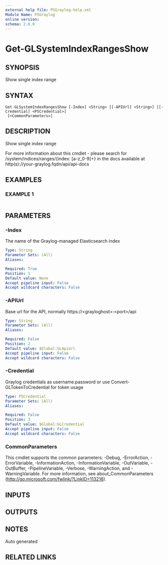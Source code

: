 ```yaml
---
external help file: PSGraylog-help.xml
Module Name: PSGraylog
online version:
schema: 2.0.0
---
```


# Get-GLSystemIndexRangesShow

## SYNOPSIS
Show single index range

## SYNTAX

```
Get-GLSystemIndexRangesShow [-Index] <String> [[-APIUrl] <String>] [[-Credential] <PSCredential>]
 [<CommonParameters>]
```

## DESCRIPTION
Show single index range


For more information about this cmdlet - please search for /system/indices/ranges/{index: \[a-z_0-9\]+} in the docs available at http(s)://your-graylog.fqdn/api/api-docs

## EXAMPLES

### EXAMPLE 1
```

```

## PARAMETERS

### -Index
The name of the Graylog-managed Elasticsearch index

```yaml
Type: String
Parameter Sets: (All)
Aliases:

Required: True
Position: 1
Default value: None
Accept pipeline input: False
Accept wildcard characters: False
```

### -APIUrl
Base url for the API, normally https://\<grayloghost\>:\<port\>/api

```yaml
Type: String
Parameter Sets: (All)
Aliases:

Required: False
Position: 2
Default value: $Global:GLApiUrl
Accept pipeline input: False
Accept wildcard characters: False
```

### -Credential
Graylog credentials as username:password or use Convert-GLTokenToCredential for token usage

```yaml
Type: PSCredential
Parameter Sets: (All)
Aliases:

Required: False
Position: 3
Default value: $Global:GLCredential
Accept pipeline input: False
Accept wildcard characters: False
```

### CommonParameters
This cmdlet supports the common parameters: -Debug, -ErrorAction, -ErrorVariable, -InformationAction, -InformationVariable, -OutVariable, -OutBuffer, -PipelineVariable, -Verbose, -WarningAction, and -WarningVariable. For more information, see about_CommonParameters (http://go.microsoft.com/fwlink/?LinkID=113216).

## INPUTS

## OUTPUTS

## NOTES
Auto generated

## RELATED LINKS
